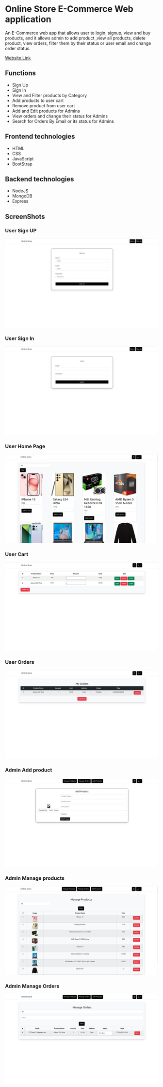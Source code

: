# Online Store E-Commerce Web application
An E-Commerce web app that allows user to login, signup, view and buy products, and it allows admin to add product
,view all products, delete product, view orders, filter them by their status or user email and change order status.

[Website Link](https://aback-tricolor-secretary.glitch.me/)

## Functions
- Sign Up
- Sign In
- View and Filter products by Category
- Add products to user cart
- Remove product from user cart
- Add and Edit products for Admins
- View orders and change their status for Admins
- Search for Orders By Email or its status for Admins
## Frontend technologies
- HTML
- CSS
- JavaScript
- BootStrap
## Backend technologies
- NodeJS
- MongoDB
- Express
## ScreenShots
### User Sign UP
![Sign Up](https://github.com/EslamTaha5/Online-Store/blob/main/Screens/Signup.png)
### User Sign In
![Sign In](https://github.com/EslamTaha5/Online-Store/blob/main/Screens/LogIn.png)
### User Home Page
![User_Home_Page](https://github.com/EslamTaha5/Online-Store/blob/main/Screens/User_Home_Page.png)
### User Cart
![User_Cart](https://github.com/EslamTaha5/Online-Store/blob/main/Screens/User_Cart.png)
### User Orders
![User_Orders](https://github.com/EslamTaha5/Online-Store/blob/main/Screens/User_Orders.png)
### Admin Add product
![Admin_Add_Product](https://github.com/EslamTaha5/Online-Store/blob/main/Screens/Admin_Add_Product.png)
### Admin Manage products
![Admin_Manage_Products](https://github.com/EslamTaha5/Online-Store/blob/main/Screens/Admin_Manage_Products.png)
### Admin Manage Orders
![Admin_Manage_Orders](https://github.com/EslamTaha5/Online-Store/blob/main/Screens/Admin_Manage_Orders.png)


